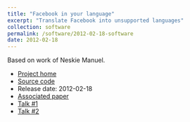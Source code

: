 ```yaml
---
title: "Facebook in your language"
excerpt: "Translate Facebook into unsupported languages"
collection: software
permalink: /software/2012-02-18-software
date: 2012-02-18
---
```


Based on work of Neskie Manuel.

* [Project home](https://github.com/kscanne/secwepemc-facebook)
* [Source code](https://github.com/kscanne/secwepemc-facebook)
* Release date: 2012-02-18
* [Associated paper](/publication/2012-09-14-translating-facebook)
* [Talk #1](/talks/2012-05-31-talk)
* [Talk #2](/talks/2012-09-14-talk)
